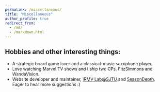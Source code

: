 ```yaml
---
permalink: /miscellaneous/
title: "Miscellaneous"
author_profile: true
redirect_from: 
  - /md/
  - /markdown.html
---
```


## Hobbies and other interesting things:
* A strategic board game lover and a classical-music saxophone player.
* Love watching Marvel TV shows and I ship two CPs, FitzSimmons and WandaVision.
* Website developer and maintainer, [IRMV Lab@SJTU](http://irmv.sjtu.edu.cn/) and [SeasonDepth](https://seasondepth.github.io/). Eager to hear more suggestions :)
                                                                                                  